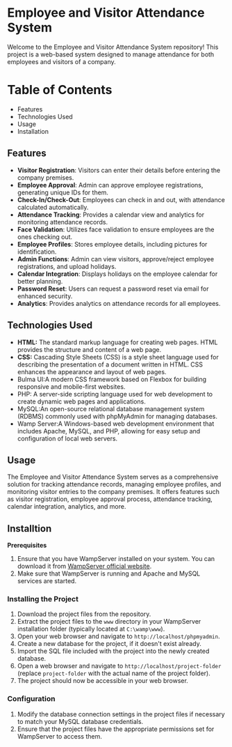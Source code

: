 # Employee and Visitor Attendance System

Welcome to the Employee and Visitor Attendance System repository! This project is a web-based system designed to manage attendance for both employees and visitors of a company.
# Table of Contents
<ul>
  <li>Features</li>
  <li>Technologies Used</li>
  <li>Usage</li>
  <li>Installation</li>
</ul>

## Features

- **Visitor Registration**: Visitors can enter their details before entering the company premises.
- **Employee Approval**: Admin can approve employee registrations, generating unique IDs for them.
- **Check-In/Check-Out**: Employees can check in and out, with attendance calculated automatically.
- **Attendance Tracking**: Provides a calendar view and analytics for monitoring attendance records.
- **Face Validation**: Utilizes face validation to ensure employees are the ones checking out.
- **Employee Profiles**: Stores employee details, including pictures for identification.
- **Admin Functions**: Admin can view visitors, approve/reject employee registrations, and upload holidays.
- **Calendar Integration**: Displays holidays on the employee calendar for better planning.
- **Password Reset**: Users can request a password reset via email for enhanced security.
- **Analytics**: Provides analytics on attendance records for all employees.

## Technologies Used

<ul>
  <li><b>HTML:</b> The standard markup language for creating web pages. HTML provides the structure and content of a web page.</li>
  <li><b>CSS:</b> Cascading Style Sheets (CSS) is a style sheet language used for describing the presentation of a document written in HTML. CSS enhances the appearance and layout of web pages.</li>
  <li>Bulma UI:A modern CSS framework based on Flexbox for building responsive and mobile-first websites.</li>
  <li>PHP: A server-side scripting language used for web development to create dynamic web pages and applications.</li>
  <li>MySQL:An open-source relational database management system (RDBMS) commonly used with phpMyAdmin for managing databases.</li>
  <li>Wamp Server:A Windows-based web development environment that includes Apache, MySQL, and PHP, allowing for easy setup and configuration of local web servers.</li>
</ul>


## Usage
<p>The Employee and Visitor Attendance System serves as a comprehensive solution for tracking attendance records, managing employee profiles, and monitoring visitor entries to the company premises. It offers features such as visitor registration, employee approval process, attendance tracking, calendar integration, analytics, and more.
</p>

## Installtion
<b>Prerequisites</b>
1. Ensure that you have WampServer installed on your system. You can download it from [WampServer official website](http://www.wampserver.com/en/).
2. Make sure that WampServer is running and Apache and MySQL services are started.

### <b>Installing the Project</b>
1. Download the project files from the repository.
2. Extract the project files to the `www` directory in your WampServer installation folder</b> (typically located at `C:\wamp\www`).
3. Open your web browser and navigate to `http://localhost/phpmyadmin`.
4. Create a new database for the project, if it doesn't exist already.
5. Import the SQL file included with the project into the newly created database.
6. Open a web browser and navigate to `http://localhost/project-folder`</b> (replace `project-folder` with the actual name of the project folder).
7. The project should now be accessible in your web browser.

### <b>Configuration</b>
1. Modify the database connection settings in the project files if necessary to match your MySQL database credentials.
2. Ensure that the project files have the appropriate permissions set for WampServer to access them.
